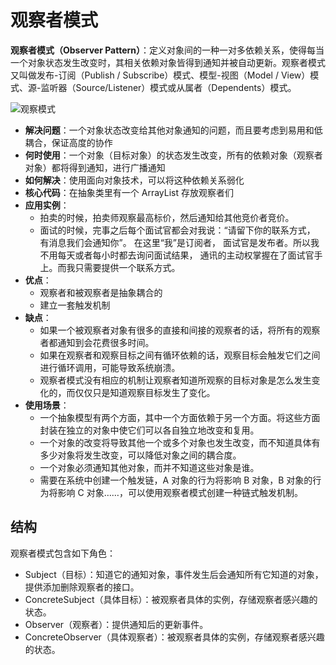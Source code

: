 # 观察者模式

**观察者模式（Observer Pattern）**：定义对象间的一种一对多依赖关系，使得每当一个对象状态发生改变时，其相关依赖对象皆得到通知并被自动更新。观察者模式又叫做发布-订阅（Publish / Subscribe）模式、模型-视图（Model / View）模式、源-监听器（Source/Listener）模式或从属者（Dependents）模式。

![观察模式](https://typora-1300715298.cos.ap-shanghai.myqcloud.com/uPic/image-20210615191852133.png)

- **解决问题**：一个对象状态改变给其他对象通知的问题，而且要考虑到易用和低耦合，保证高度的协作
- **何时使用**：一个对象（目标对象）的状态发生改变，所有的依赖对象（观察者对象）都将得到通知，进行广播通知
- **如何解决**：使用面向对象技术，可以将这种依赖关系弱化
- **核心代码**：在抽象类里有一个 ArrayList 存放观察者们
- **应用实例**：
  - 拍卖的时候，拍卖师观察最高标价，然后通知给其他竞价者竞价。
  - 面试的时候，完事之后每个面试官都会对我说：“请留下你的联系方式， 有消息我们会通知你”。 在这里“我”是订阅者， 面试官是发布者。所以我不用每天或者每小时都去询问面试结果， 通讯的主动权掌握在了面试官手上。而我只需要提供一个联系方式。
- **优点**：
  - 观察者和被观察者是抽象耦合的
  - 建立一套触发机制
- **缺点**：
  - 如果一个被观察者对象有很多的直接和间接的观察者的话，将所有的观察者都通知到会花费很多时间。
  - 如果在观察者和观察目标之间有循环依赖的话，观察目标会触发它们之间进行循环调用，可能导致系统崩溃。
  - 观察者模式没有相应的机制让观察者知道所观察的目标对象是怎么发生变化的，而仅仅只是知道观察目标发生了变化。
- **使用场景**：
  - 一个抽象模型有两个方面，其中一个方面依赖于另一个方面。将这些方面封装在独立的对象中使它们可以各自独立地改变和复用。
  - 一个对象的改变将导致其他一个或多个对象也发生改变，而不知道具体有多少对象将发生改变，可以降低对象之间的耦合度。
  - 一个对象必须通知其他对象，而并不知道这些对象是谁。
  - 需要在系统中创建一个触发链，A 对象的行为将影响 B 对象，B 对象的行为将影响 C 对象……，可以使用观察者模式创建一种链式触发机制。

## 结构

观察者模式包含如下角色：

- Subject（目标）：知道它的通知对象，事件发生后会通知所有它知道的对象，提供添加删除观察者的接口。
- ConcreteSubject（具体目标）：被观察者具体的实例，存储观察者感兴趣的状态。
- Observer（观察者）：提供通知后的更新事件。
- ConcreteObserver（具体观察者）：被观察者具体的实例，存储观察者感兴趣的状态。

